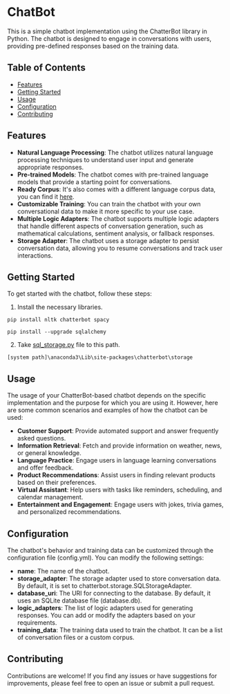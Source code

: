 # ChatBot

This is a simple chatbot implementation using the ChatterBot library in Python. The chatbot is designed to engage in conversations with users, providing pre-defined responses based on the training data.

## Table of Contents

- [Features](#features)
- [Getting Started](#getting-started)
- [Usage](#usage)
- [Configuration](#configuration)
- [Contributing](#contributing)

## Features

- **Natural Language Processing**: The chatbot utilizes natural language processing techniques to understand user input and generate appropriate responses.
- **Pre-trained Models**: The chatbot comes with pre-trained language models that provide a starting point for conversations.
- **Ready Corpus**: It's also comes with a different language corpus data, you can find it [here](https://github.com/gunthercox/chatterbot-corpus).
- **Customizable Training**: You can train the chatbot with your own conversational data to make it more specific to your use case.
- **Multiple Logic Adapters**: The chatbot supports multiple logic adapters that handle different aspects of conversation generation, such as mathematical calculations, sentiment analysis, or fallback responses.
- **Storage Adapter**: The chatbot uses a storage adapter to persist conversation data, allowing you to resume conversations and track user interactions.

## Getting Started

To get started with the chatbot, follow these steps:

1. Install the necessary libraries.
```
pip install nltk chatterbot spacy
```
```
pip install --upgrade sqlalchemy
```
2. Take [sql_storage.py](sql_storage.py) file to this path.
```
[system path]\anaconda3\Lib\site-packages\chatterbot\storage
```
## Usage

The usage of your ChatterBot-based chatbot depends on the specific implementation and the purpose for which you are using it. However, here are some common scenarios and examples of how the chatbot can be used:

- **Customer Support**: Provide automated support and answer frequently asked questions.
- **Information Retrieval**: Fetch and provide information on weather, news, or general knowledge.
- **Language Practice**: Engage users in language learning conversations and offer feedback.
- **Product Recommendations**: Assist users in finding relevant products based on their preferences.
- **Virtual Assistant**: Help users with tasks like reminders, scheduling, and calendar management.
- **Entertainment and Engagement**: Engage users with jokes, trivia games, and personalized recommendations.

## Configuration

The chatbot's behavior and training data can be customized through the configuration file (config.yml). You can modify the following settings:

- **name**: The name of the chatbot.
- **storage_adapter**: The storage adapter used to store conversation data. By default, it is set to chatterbot.storage.SQLStorageAdapter.
- **database_uri**: The URI for connecting to the database. By default, it uses an SQLite database file (database.db).
- **logic_adapters**: The list of logic adapters used for generating responses. You can add or modify the adapters based on your requirements.
- **training_data**: The training data used to train the chatbot. It can be a list of conversation files or a custom corpus.

## Contributing

Contributions are welcome! If you find any issues or have suggestions for improvements, please feel free to open an issue or submit a pull request.